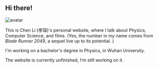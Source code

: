 ## Hi there!

<img class="avatar" src="https://avataaars.io/?avatarStyle=Circle&topType=ShortHairShortCurly&accessoriesType=Prescription02&hairColor=Black&facialHairType=Blank&clotheType=BlazerShirt&eyeType=Happy&eyebrowType=DefaultNatural&mouthType=Default&skinColor=Pale" alt="avatar">

This is Chen Li (李琛)'s personal website, where I talk about Physics, Computer Science, and films. (Yes, the number in my name comes from _Blade Runner 2049_, a sequel live up to its potential. )

I'm working on a bachelor's degree in Physics, in Wuhan University.

The website is currently unfinished, I'm still working on it.